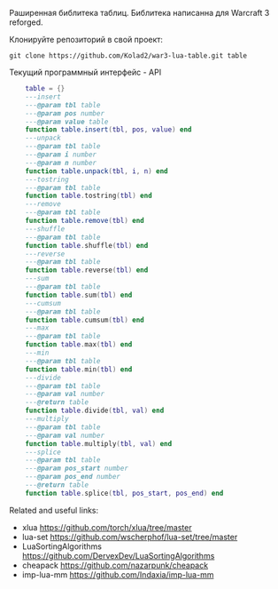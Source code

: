 Раширенная библитека таблиц. Библитека написанна для Warcraft 3 reforged.

Клонируйте репозиторий в свой проект:
```
git clone https://github.com/Kolad2/war3-lua-table.git table
```

Текущий программный интерфейс - API
```lua
    table = {}
    ---insert
    ---@param tbl table
    ---@param pos number
    ---@param value table
    function table.insert(tbl, pos, value) end
    ---unpack
    ---@param tbl table
    ---@param i number
    ---@param n number
    function table.unpack(tbl, i, n) end
    ---tostring
    ---@param tbl table
    function table.tostring(tbl) end
    ---remove
    ---@param tbl table
    function table.remove(tbl) end
    ---shuffle
    ---@param tbl table
    function table.shuffle(tbl) end
    ---reverse
    ---@param tbl table
    function table.reverse(tbl) end
    ---sum
    ---@param tbl table
    function table.sum(tbl) end
    ---cumsum
    ---@param tbl table
    function table.cumsum(tbl) end
    ---max
    ---@param tbl table
    function table.max(tbl) end
    ---min
    ---@param tbl table
    function table.min(tbl) end
    ---divide
    ---@param tbl table
    ---@param val number
    ---@return table
    function table.divide(tbl, val) end
    ---multiply
    ---@param tbl table
    ---@param val number
    function table.multiply(tbl, val) end
    ---splice
    ---@param tbl table
    ---@param pos_start number
    ---@param pos_end number
    ---@return table
    function table.splice(tbl, pos_start, pos_end) end
```

Related and useful links:
- xlua https://github.com/torch/xlua/tree/master
- lua-set https://github.com/wscherphof/lua-set/tree/master
- LuaSortingAlgorithms https://github.com/DervexDev/LuaSortingAlgorithms
- cheapack https://github.com/nazarpunk/cheapack
- imp-lua-mm https://github.com/Indaxia/imp-lua-mm